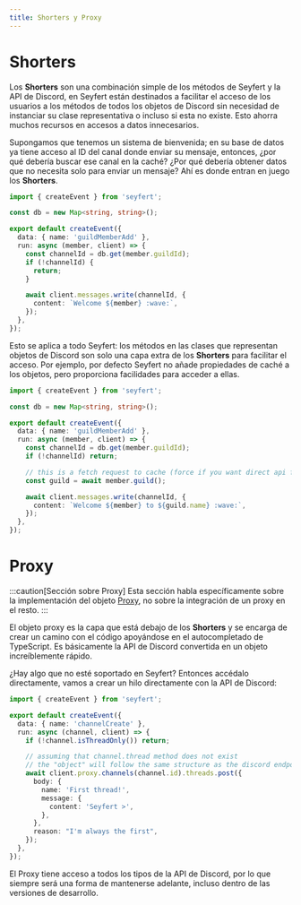 ```yaml
---
title: Shorters y Proxy
---
```


# Shorters

Los **Shorters** son una combinación simple de los métodos de Seyfert y la API de Discord, en Seyfert están destinados a facilitar el acceso de los usuarios a los métodos de todos los objetos de Discord sin necesidad de instanciar su clase representativa o incluso si esta no existe. Esto ahorra muchos recursos en accesos a datos innecesarios.

Supongamos que tenemos un sistema de bienvenida; en su base de datos ya tiene acceso al ID del canal donde enviar su mensaje, entonces, ¿por qué debería buscar ese canal en la caché? ¿Por qué debería obtener datos que no necesita solo para enviar un mensaje? Ahí es donde entran en juego los **Shorters**.

```ts copy ins={13-15}
import { createEvent } from 'seyfert';

const db = new Map<string, string>();

export default createEvent({
  data: { name: 'guildMemberAdd' },
  run: async (member, client) => {
    const channelId = db.get(member.guildId);
    if (!channelId) {
      return;
    }

    await client.messages.write(channelId, {
      content: `Welcome ${member} :wave:`,
    });
  },
});
```

Esto se aplica a todo Seyfert: los métodos en las clases que representan objetos de Discord son solo una capa extra de los **Shorters** para facilitar el acceso. Por ejemplo, por defecto Seyfert no añade propiedades de caché a los objetos, pero proporciona facilidades para acceder a ellas.

```ts copy wrap {11-12}
import { createEvent } from 'seyfert';

const db = new Map<string, string>();

export default createEvent({
  data: { name: 'guildMemberAdd' },
  run: async (member, client) => {
    const channelId = db.get(member.guildId);
    if (!channelId) return;

    // this is a fetch request to cache (force if you want direct api fetch)
    const guild = await member.guild();

    await client.messages.write(channelId, {
      content: `Welcome ${member} to ${guild.name} :wave:`,
    });
  },
});
```

# Proxy

:::caution[Sección sobre Proxy]
Esta sección habla específicamente sobre la implementación del objeto [Proxy](https://developer.mozilla.org/en-US/docs/Web/JavaScript/Reference/Global_Objects/Proxy), no sobre la integración de un proxy en el resto.
:::

El objeto proxy es la capa que está debajo de los **Shorters** y se encarga de crear un camino con el código apoyándose en el autocompletado de TypeScript. Es básicamente la API de Discord convertida en un objeto increíblemente rápido.

¿Hay algo que no esté soportado en Seyfert? Entonces accédalo directamente, vamos a crear un hilo directamente con la API de Discord:

```ts wrap copy {10-18}
import { createEvent } from 'seyfert';

export default createEvent({
  data: { name: 'channelCreate' },
  run: async (channel, client) => {
    if (!channel.isThreadOnly()) return;

    // assuming that channel.thread method does not exist
    // the "object" will follow the same structure as the discord endpoints have
    await client.proxy.channels(channel.id).threads.post({
      body: {
        name: 'First thread!',
        message: {
          content: 'Seyfert >',
        },
      },
      reason: "I'm always the first",
    });
  },
});
```

El Proxy tiene acceso a todos los tipos de la API de Discord, por lo que siempre será una forma de mantenerse adelante, incluso dentro de las versiones de desarrollo.

